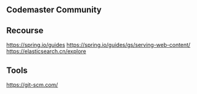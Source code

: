 ## Codemaster Community

## Recourse
https://spring.io/guides
https://spring.io/guides/gs/serving-web-content/
https://elasticsearch.cn/explore
## Tools
https://git-scm.com/
